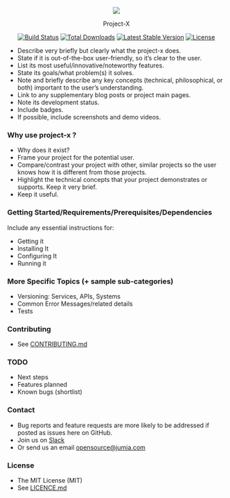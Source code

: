 <p align="center"><img src="https://about.jumia.com/img/logo.png"></p>
<p align="center">Project-X</p>
<p align="center">
    <a href="https://travis-ci.org/laravel/framework"><img src="https://travis-ci.org/laravel/framework.svg" alt="Build Status"></a>
    <a href="https://packagist.org/packages/laravel/framework"><img src="https://poser.pugx.org/laravel/framework/d/total.svg" alt="Total Downloads"></a>
    <a href="https://packagist.org/packages/laravel/framework"><img src="https://poser.pugx.org/laravel/framework/v/stable.svg" alt="Latest Stable Version"></a>
    <a href="https://packagist.org/packages/laravel/framework"><img src="https://poser.pugx.org/laravel/framework/license.svg" alt="License"></a>
</p>


- Describe very briefly but clearly what the project-x does.
- State if it is out-of-the-box user-friendly, so it’s clear to the user.
- List its most useful/innovative/noteworthy features.
- State its goals/what problem(s) it solves.
- Note and briefly describe any key concepts (technical, philosophical, or both) important to the user’s understanding.
- Link to any supplementary blog posts or project main pages.
- Note its development status.
- Include badges.
- If possible, include screenshots and demo videos.

### Why use project-x ?

- Why does it exist?
- Frame your project for the potential user. 
- Compare/contrast your project with other, similar projects so the user knows how it is different from those projects.
- Highlight the technical concepts that your project demonstrates or supports. Keep it very brief.
- Keep it useful.

### Getting Started/Requirements/Prerequisites/Dependencies

Include any essential instructions for:
- Getting it
- Installing It
- Configuring It
- Running it

### More Specific Topics (+ sample sub-categories)

- Versioning: Services, APIs, Systems
- Common Error Messages/related details
- Tests

### Contributing

- See [CONTRIBUTING.md](https://github.com/Jumia/how-to-open-source/contributing.md)

### TODO

- Next steps
- Features planned
- Known bugs (shortlist)

### Contact

- Bug reports and feature requests are more likely to be addressed if posted as issues here on GitHub. 
- Join us on [Slack](https://opensource-jumia.slack.com)
- Or send us an email [opensource@jumia.com](mailto:opensource@jumia.com) 

### License

- The MIT License (MIT)
- See [LICENCE.md](https://github.com/Jumia/how-to-open-source/licence.md)
